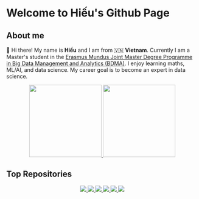 # Welcome to Hiếu's Github Page

## About me
🦊 Hi there! My name is **Hiếu** and I am from 🇻🇳 **Vietnam**. Currently I am a Master's student in the [Erasmus 
Mundus Joint Master Degree Programme in Big Data Management and Analytics (BDMA)](https://bdma.ulb.ac.be/). I enjoy learning maths, ML/AI, and data science. My career goal is to become an expert in data science.

<div align="center">
<a href="https://github.com/hieunm44/">
  <img src="https://github-readme-stats-one-gamma-20.vercel.app/api?username=hieunm44&theme=moltack&show_icons=true" height=190/>
</a>
<a href="https://github.com/hieunm44/">
  <img src="https://github-readme-stats-one-gamma-20.vercel.app/api/top-langs/?username=hieunm44&theme=moltack&layout=compact" height=190/>
</a>
</div>

## Top Repositories
<div align="center">
<a href="https://github.com/hieunm44/sound-event-detection">
  <img src="https://github-readme-stats-one-gamma-20.vercel.app/api/pin/?username=hieunm44&repo=sound-event-detection&theme=moltack&show_icons=true"/>
</a>
<a href="https://github.com/hieunm44/anomalous-sound-detection">
  <img src="https://github-readme-stats-one-gamma-20.vercel.app/api/pin/?username=hieunm44&repo=anomalous-sound-detection&theme=moltack&show_icons=true"/>
</a>


<a href="https://github.com/hieunm44/noise-remover-beat-mixer">
  <img src="https://github-readme-stats-one-gamma-20.vercel.app/api/pin/?username=hieunm44&repo=noise-remover-beat-mixer&theme=moltack&show_icons=true"/>
</a>
<a href="https://github.com/hieunm44/fake-news-detection">
  <img src="https://github-readme-stats-one-gamma-20.vercel.app/api/pin/?username=hieunm44&repo=fake-news-detection&theme=moltack&show_icons=true"/>
</a>

<a href="https://github.com/hieunm44/overlap-area-estimation">
  <img src="https://github-readme-stats-one-gamma-20.vercel.app/api/pin/?username=hieunm44&repo=overlap-area-estimation&theme=moltack&show_icons=true"/>
</a>
<a href="https://github.com/hieunm44/dm-sncb-cool-train">
  <img src="https://github-readme-stats-one-gamma-20.vercel.app/api/pin/?username=hieunm44&repo=dm-sncb-cool-train&theme=moltack&show_icons=true"/>
</a>
</div>